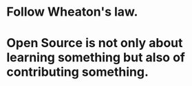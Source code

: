 # Follow Wheaton's law. 
# Open Source is not only about learning something but also of contributing something.
